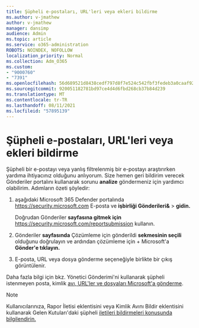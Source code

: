 ```yaml
---
title: Şüpheli e-postaları, URL'leri veya ekleri bildirme
ms.author: v-jmathew
author: v-jmathew
manager: dansimp
audience: Admin
ms.topic: article
ms.service: o365-administration
ROBOTS: NOINDEX, NOFOLLOW
localization_priority: Normal
ms.collection: Adm_O365
ms.custom:
- "9000760"
- "7391"
ms.openlocfilehash: 56d689521d8438cedf797d8f7e524c542fbf3fedeb3a0caaf92b6b2cff1dd9bb
ms.sourcegitcommit: 920051182781bd97ce4d4d6fbd268cb37b84d239
ms.translationtype: MT
ms.contentlocale: tr-TR
ms.lasthandoff: 08/11/2021
ms.locfileid: "57895139"
---
```

# <a name="report-suspicious-emails-urls-or-attachments"></a>Şüpheli e-postaları, URL'leri veya ekleri bildirme

Şüpheli bir e-postayı veya yanlış filtrelenmiş bir e-postayı araştırırken yardıma ihtiyacınız olduğunu anlıyorum. Size hemen geri bildirim verecek Gönderiler portalını kullanarak sorunu **analize** göndermeniz için yardımcı olabilirim. Adımların özeti şöyledir:

1. aşağıdaki Microsoft 365 Defender portalında <https://security.microsoft.com> E-posta ve **işbirliği Gönderileri&** \> **gidin.**

   Doğrudan Gönderiler **sayfasına gitmek için** <https://security.microsoft.com/reportsubmission> kullanın.

2. Gönderiler **sayfasında** Çözümleme için gönderildi **sekmesinin seçili** olduğunu doğrulayın ve ardından çözümleme için + Microsoft'a **Gönder'e tıklayın.**

3. E-posta, URL veya dosya gönderme seçeneğiyle birlikte bir çıkış görüntülenir.

Daha fazla bilgi için bkz. Yönetici Gönderimi'ni kullanarak şüpheli istenmeyen posta, kimlik [avı, URL'ler ve dosyaları Microsoft'a gönderme](https://docs.microsoft.com/microsoft-365/security/office-365-security/admin-submission).

> [!NOTE]
> Kullanıcılarınıza, Rapor İletisi eklentisini veya Kimlik Avını Bildir eklentisini kullanarak Gelen Kutuları'daki şüpheli [iletileri bildirmeleri konusunda bilgilendirin.](https://docs.microsoft.com/microsoft-365/security/office-365-security/enable-the-report-message-add-in)

